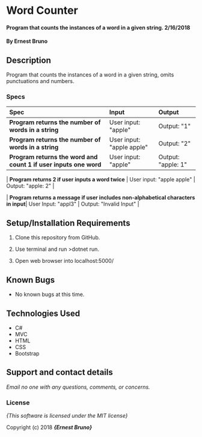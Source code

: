 # Word Counter

#### Program that counts the instances of a word in a given string. 2/16/2018

#### By **Ernest Bruno**

## Description

Program that counts the instances of a word in a given string, omits punctuations and numbers.


### Specs
| Spec | Input | Output |
| :-------------     | :------------- | :------------- |
| **Program returns the number of words in a string**| User input: "apple" | Output: "1" |
| **Program returns the number of words in a string**| User input: "apple apple" | Output: "2" |
| **Program returns the word and count 1 if user inputs one word**| User input: "apple" | Output: "apple: 1" |

| **Program returns 2 if user inputs a word twice** | User input: "apple apple" | Output: "apple: 2" |

| **Program returns a message if user includes non-alphabetical characters in input**| User Input: "appl3" | Output: "Invalid Input" |


## Setup/Installation Requirements

1. Clone this repository from GitHub.

2. Use terminal and run >dotnet run.

3. Open web browser into localhost:5000/

## Known Bugs
* No known bugs at this time.

## Technologies Used
* C#
* MVC
* HTML
* CSS
* Bootstrap

## Support and contact details

_Email no one with any questions, comments, or concerns._

### License

*{This software is licensed under the MIT license}*

Copyright (c) 2018 **_{Ernest Bruno}_**

